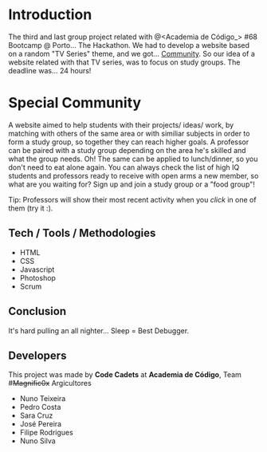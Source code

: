 # Introduction
The third and last group project related with @<Academia de Código_> #68 Bootcamp @ Porto... The Hackathon. We had to develop a website based on a random "TV Series" theme, and we got... [Community](https://www.youtube.com/watch?v=nHbiHcrA18w&ab_channel=The88-Topic). So our idea of a website related with that TV series, was to focus on study groups. The deadline was... 24 hours!

# Special Community
A website aimed to help students with their projects/ ideas/ work, by matching with others of the same area or with similiar subjects in order to form a study group, so together they can reach higher goals. A professor can be paired with a study group depending on the area he's skilled and what the group needs. Oh! The same can be applied to lunch/dinner, so you don't need to eat alone again. You can always check the list of high IQ students and professors ready to receive with open arms a new member, so what are you waiting for? Sign up and join a study group or a "food group"!

Tip: Professors will show their most recent activity when you *click* in one of them (try it :). 

## Tech / Tools / Methodologies
 - HTML
 - CSS
 - Javascript
 - Photoshop
 - Scrum

## Conclusion
It's hard pulling an all nighter... Sleep = Best Debugger.

## Developers
This project was made by **Code Cadets** at **Academia de Código**, Team #~~Magnific0x~~ Argicultores
 - Nuno Teixeira
 - Pedro Costa
 - Sara Cruz
 - José Pereira
 - Filipe Rodrigues
 - Nuno Silva
